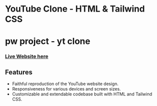 # YouTube Clone - HTML & Tailwind CSS

# pw project - yt clone

### [Live Website here](https://ashishsuman.me/pw-yt-clone/)


## Features

- Faithful reproduction of the YouTube website design.
- Responsiveness for various devices and screen sizes.
- Customizable and extendable codebase built with HTML and Tailwind CSS.


